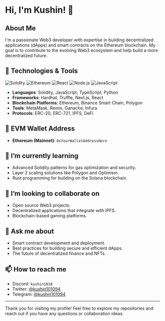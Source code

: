 # Hi, I'm Kushin! 👋

## About Me

I'm a passionate Web3 developer with expertise in building decentralized applications (dApps) and smart contracts on the Ethereum blockchain. My goal is to contribute to the evolving Web3 ecosystem and help build a more decentralized future.

## 🔧 Technologies & Tools

![Solidity](https://img.shields.io/badge/Solidity-^0.8.0-blue)
![Ethereum](https://img.shields.io/badge/Ethereum-Blockchain-brightgreen)
![React](https://img.shields.io/badge/React-^17.0.0-lightgrey)
![Node.js](https://img.shields.io/badge/Node.js-^14.0.0-green)
![JavaScript](https://img.shields.io/badge/JavaScript-ES6-yellow)

- **Languages**: Solidity, JavaScript, TypeScript, Python
- **Frameworks**: Hardhat, Truffle, Next.js, React
- **Blockchain Platforms**: Ethereum, Binance Smart Chain, Polygon
- **Tools**: MetaMask, Remix, Ganache, Infura
- **Protocols**: ERC-20, ERC-721, IPFS, DeFi

## 🔗 EVM Wallet Address

- **Ethereum (Mainnet)**: `0xYourWalletAddressHere`

## 🌱 I’m currently learning
- Advanced Solidity patterns for gas optimization and security.
- Layer 2 scaling solutions like Polygon and Optimism.
- Rust programming for building on the Solana blockchain.

## 👯 I’m looking to collaborate on
- Open source Web3 projects.
- Decentralized applications that integrate with IPFS.
- Blockchain-based gaming platforms.

## 💬 Ask me about
- Smart contract development and deployment.
- Best practices for building secure and efficient dApps.
- The future of decentralized finance and NFTs.

## 📫 How to reach me
- Discord: `kushin1010`
- Twitter: [@kushin101094](https://x.com/nguyenc38317434)
- Telegram: [@kushin101094](https://t.me/ntb2021)

---

Thank you for visiting my profile! Feel free to explore my repositories and reach out if you have any questions or collaboration ideas.


